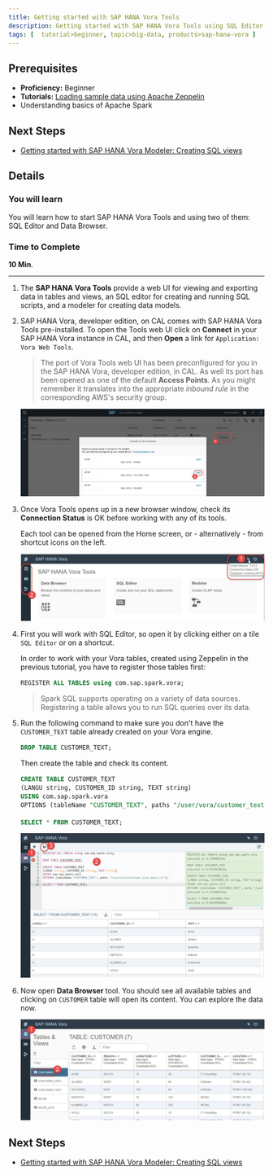 ```yaml
---
title: Getting started with SAP HANA Vora Tools
description: Getting started with SAP HANA Vora Tools using SQL Editor and Data Browser
tags: [  tutorial>beginner, topic>big-data, products>sap-hana-vora ]
---
```

## Prerequisites  
 - **Proficiency:** Beginner
 - **Tutorials:** [Loading sample data using Apache Zeppelin](http://www.sap.com/developer/tutorials/vora-zeppelin-load-sample-data.html)
 - Understanding basics of Apache Spark

## Next Steps
 - [Getting started with SAP HANA Vora Modeler: Creating SQL views](http://www.sap.com/developer/tutorials/vora-modeler-getting-started.html)

## Details
### You will learn  
You will learn how to start SAP HANA Vora Tools and using two of them: SQL Editor and Data Browser.

### Time to Complete
**10 Min**.

---

1. The **SAP HANA Vora Tools** provide a web UI for viewing and exporting data in tables and views, an SQL editor for creating and running SQL scripts, and a modeler for creating data models.

2. SAP HANA Vora, developer edition, on CAL comes with SAP HANA Vora Tools pre-installed. To open the Tools web UI click on **Connect** in your SAP HANA Vora instance in CAL, and then **Open** a link for `Application: Vora Web Tools`.

    >The port of Vora Tools web UI has been preconfigured for you in the SAP HANA Vora, developer edition, in CAL. As well its port has been opened as one of the default **Access Points**. As you might remember it translates into the appropriate _inbound rule_ in the corresponding AWS's security group.

    ![Opening SAP HANA Vora Tools from CAL cockpit](voratools01.jpg)

3. Once Vora Tools opens up in a new browser window, check its **Connection Status** is OK before working with any of its tools.

    Each tool can be opened from the Home screen, or - alternatively - from shortcut icons on the left.

    ![Opening SAP HANA Vora Tools from CAL cockpit](voratools02.jpg)

4. First you will work with SQL Editor, so open it by clicking either on a tile `SQL Editor` or on a shortcut.

    In order to work with your Vora tables, created using Zeppelin in the previous tutorial, you have to register those tables first:
    ```sql
    REGISTER ALL TABLES using com.sap.spark.vora;
    ```
    > Spark SQL supports operating on a variety of data sources. Registering a table allows you to run SQL queries over its data.

5. Run the following command to make sure you don't have the `CUSTOMER_TEXT` table already created on your Vora engine.
    ```sql
    DROP TABLE CUSTOMER_TEXT;
    ```

    Then create the table and check its content.
    ```sql
    CREATE TABLE CUSTOMER_TEXT
    (LANGU string, CUSTOMER_ID string, TEXT string)
    USING com.sap.spark.vora
    OPTIONS (tableName "CUSTOMER_TEXT", paths "/user/vora/customer_text_data.csv");

    SELECT * FROM CUSTOMER_TEXT;
    ```

    ![Running statements in SQL Editor](voratools03.jpg)

6. Now open **Data Browser** tool. You should see all available tables and clicking on `CUSTOMER` table will open its content. You can explore the data now.

    ![Browsing data](voratools04.jpg)

## Next Steps
 - [Getting started with SAP HANA Vora Modeler: Creating SQL views](http://www.sap.com/developer/tutorials/vora-modeler-getting-started.html)
